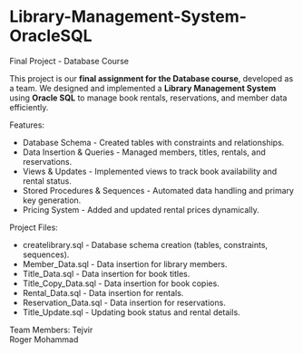 # Library-Management-System-OracleSQL


Final Project - Database Course  

This project is our **final assignment for the Database course**, developed as a team. We designed and implemented a **Library Management System** using **Oracle SQL** to manage book rentals, reservations, and member data efficiently.  

Features:
- Database Schema - Created tables with constraints and relationships.  
- Data Insertion & Queries - Managed members, titles, rentals, and reservations.  
- Views & Updates - Implemented views to track book availability and rental status.  
- Stored Procedures & Sequences - Automated data handling and primary key generation.  
- Pricing System - Added and updated rental prices dynamically.  

Project Files:
 - createlibrary.sql - Database schema creation (tables, constraints, sequences).
 - Member_Data.sql - Data insertion for library members.  
 - Title_Data.sql - Data insertion for book titles.  
 - Title_Copy_Data.sql - Data insertion for book copies.
 - Rental_Data.sql - Data insertion for rentals.
 - Reservation_Data.sql - Data insertion for reservations.
 - Title_Update.sql - Updating book status and rental details.  

Team Members:
Tejvir  
Roger 
Mohammad


